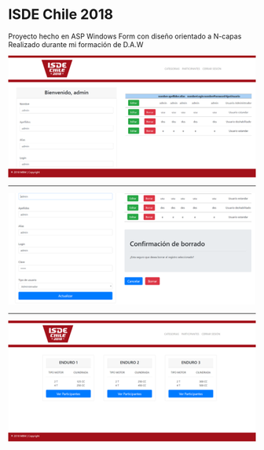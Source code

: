 # ISDE Chile 2018
Proyecto hecho en ASP Windows Form con diseño orientado a N-capas <br>
Realizado durante mi formación de D.A.W<br>

<img src="admin.PNG" />
<hr>
<img src="admin2.PNG" />
<hr>
<img src="categoriasPNG.PNG" />
